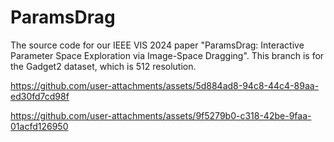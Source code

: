 # ParamsDrag
The source code for our IEEE VIS 2024 paper "ParamsDrag: Interactive Parameter Space Exploration via Image-Space Dragging". This branch is for the Gadget2 dataset, which is 512 resolution.



https://github.com/user-attachments/assets/5d884ad8-94c8-44c4-89aa-ed30fd7cd98f



https://github.com/user-attachments/assets/9f5279b0-c318-42be-9faa-01acfd126950

